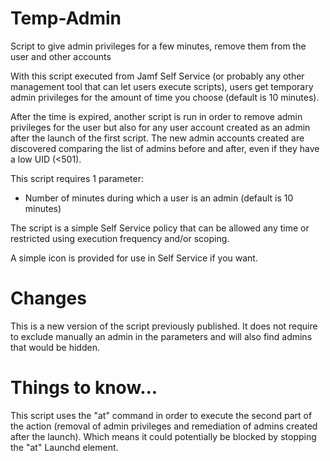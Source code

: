 # Temp-Admin
Script to give admin privileges for a few minutes, remove them from the user and other accounts

With this script executed from Jamf Self Service (or probably any other management tool that can let users execute scripts), users get temporary admin privileges for the amount of time you choose (default is 10 minutes).

After the time is expired, another script is run in order to remove admin privileges for the user but also for any user account created as an admin after the launch of the first script. The new admin accounts created are discovered comparing the list of admins before and after, even if they have a low UID (<501).


This script requires 1 parameter:
- Number of minutes during which a user is an admin (default is 10 minutes)

The script is a simple Self Service policy that can be allowed any time or restricted using execution frequency and/or scoping.

A simple icon is provided for use in Self Service if you want.

# Changes

This is a new version of the script previously published. It does not require to exclude manually an admin in the parameters and will also find admins that would be hidden.

# Things to know...

This script uses the "at" command in order to execute the second part of the action (removal of admin privileges and remediation of admins created after the launch). Which means it could potentially be blocked by stopping the "at" Launchd element.
